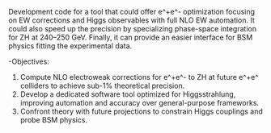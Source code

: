 Development code for a tool that could offer e^+e^- optimization focusing on EW corrections and Higgs observables with full NLO EW automation. It could also speed up the precision by specializing phase-space integration for ZH at 240–250 GeV. Finally, it can provide an easier interface for BSM physics fitting the experimental data.

-Objectives: 
1. Compute NLO electroweak corrections for e^+e^- to ZH at future e^+e^ colliders to achieve sub-1% theoretical precision.  
2. Develop a dedicated software tool optimized for Higgsstrahlung, improving automation and accuracy over general-purpose frameworks.  
3. Confront theory with future projections to constrain Higgs couplings and probe BSM physics.  
